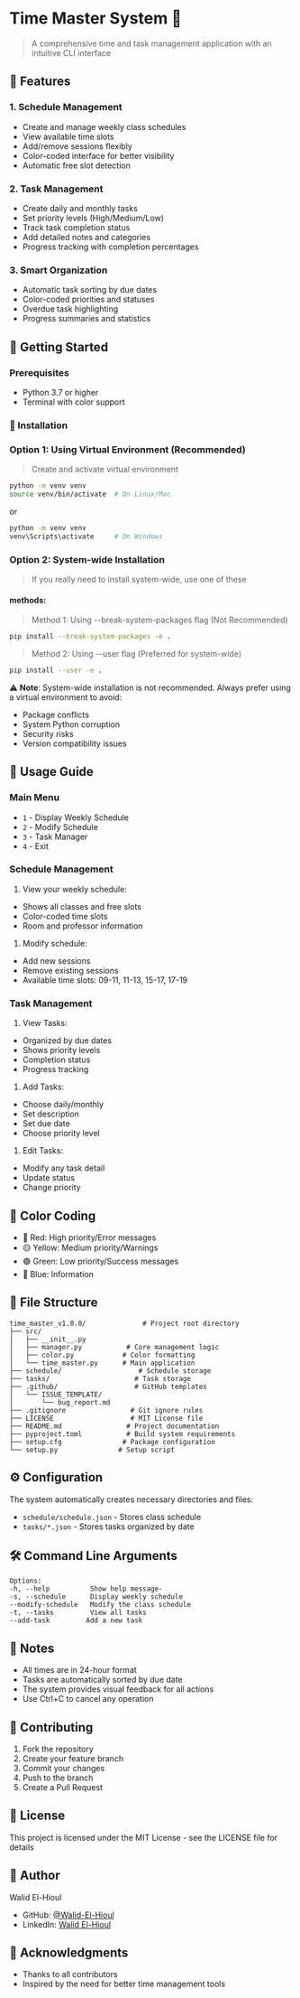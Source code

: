 # Time Master System 📅

> A comprehensive time and task management application with an intuitive CLI interface

## 🌟 Features

### 1. Schedule Management

- Create and manage weekly class schedules
- View available time slots
- Add/remove sessions flexibly
- Color-coded interface for better visibility
- Automatic free slot detection

### 2. Task Management

- Create daily and monthly tasks
- Set priority levels (High/Medium/Low)
- Track task completion status
- Add detailed notes and categories
- Progress tracking with completion percentages

### 3. Smart Organization

- Automatic task sorting by due dates
- Color-coded priorities and statuses
- Overdue task highlighting
- Progress summaries and statistics

## 🚀 Getting Started

### Prerequisites

- Python 3.7 or higher
- Terminal with color support

### 🚀 Installation

### Option 1: Using Virtual Environment (Recommended)
>Create and activate virtual environment
```bash
python -m venv venv
source venv/bin/activate  # On Linux/Mac
```
or
```bash
python -m venv venv
venv\Scripts\activate     # On Windows

```

### Option 2: System-wide Installation
>If you really need to install system-wide, use one of these 

#### methods:
> Method 1: Using --break-system-packages flag (Not Recommended)
```bash
pip install --break-system-packages -e .
```

> Method 2: Using --user flag (Preferred for system-wide)
```bash
pip install --user -e .
```

⚠️ **Note**: System-wide installation is not recommended. Always prefer using a virtual environment to avoid:
- Package conflicts
- System Python corruption
- Security risks
- Version compatibility issues

## 📖 Usage Guide

### Main Menu

- `1` - Display Weekly Schedule
- `2` - Modify Schedule
- `3` - Task Manager
- `4` - Exit

### Schedule Management

1. View your weekly schedule:

- Shows all classes and free slots
- Color-coded time slots
- Room and professor information

1. Modify schedule:

- Add new sessions
- Remove existing sessions
- Available time slots: 09-11, 11-13, 15-17, 17-19

### Task Management

1. View Tasks:

- Organized by due dates
- Shows priority levels
- Completion status
- Progress tracking

1. Add Tasks:

- Choose daily/monthly
- Set description
- Set due date
- Choose priority level

1. Edit Tasks:

- Modify any task detail
- Update status
- Change priority

## 🎨 Color Coding

- 🔴 Red: High priority/Error messages
- 🟡 Yellow: Medium priority/Warnings
- 🟢 Green: Low priority/Success messages
- 🔵 Blue: Information

## 📁 File Structure

```
time_master_v1.0.0/              # Project root directory
├── src/
│   ├── __init__.py
│   ├── manager.py           # Core management logic
│   ├── color.py            # Color formatting
│   └── time_master.py      # Main application
├── schedule/                   # Schedule storage
├── tasks/                     # Task storage
├── .github/                   # GitHub templates
│   └── ISSUE_TEMPLATE/
│       └── bug_report.md
├── .gitignore                # Git ignore rules
├── LICENSE                   # MIT License file
├── README.md                # Project documentation
├── pyproject.toml           # Build system requirements
├── setup.cfg               # Package configuration
└── setup.py               # Setup script
```

## ⚙️ Configuration

The system automatically creates necessary directories and files:

- `schedule/schedule.json` - Stores class schedule
- `tasks/*.json` - Stores tasks organized by date

## 🛠️ Command Line Arguments

```
Options:
-h, --help          Show help message-
-s, --schedule      Display weekly schedule
--modify-schedule   Modify the class schedule
-t, --tasks         View all tasks
--add-task         Add a new task
```

## 📝 Notes

- All times are in 24-hour format
- Tasks are automatically sorted by due date
- The system provides visual feedback for all actions
- Use Ctrl+C to cancel any operation

## 🤝 Contributing

1. Fork the repository
1. Create your feature branch
1. Commit your changes
1. Push to the branch
1. Create a Pull Request

## 📄 License

This project is licensed under the MIT License - see the LICENSE file for details

## 👤 Author

Walid El-Hioul

- GitHub: [@Walid-El-Hioul](https://github.com/Walid-El-Hioul)
- LinkedIn: [Walid El-Hioul](https://linkedin.com/in/walid-el-hioul)

## 🙏 Acknowledgments

- Thanks to all contributors
- Inspired by the need for better time management tools

<br>
